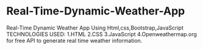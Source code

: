 # Real-Time-Dynamic-Weather-App
Real-Time Dynamic Weather App Using Html,css,Bootstrap,JavaScript  
TECHNOLOGIES USED:
1.HTML
2.CSS
3.JavaScript
4.Openweathermap.org for free API to generate real time weather information.
